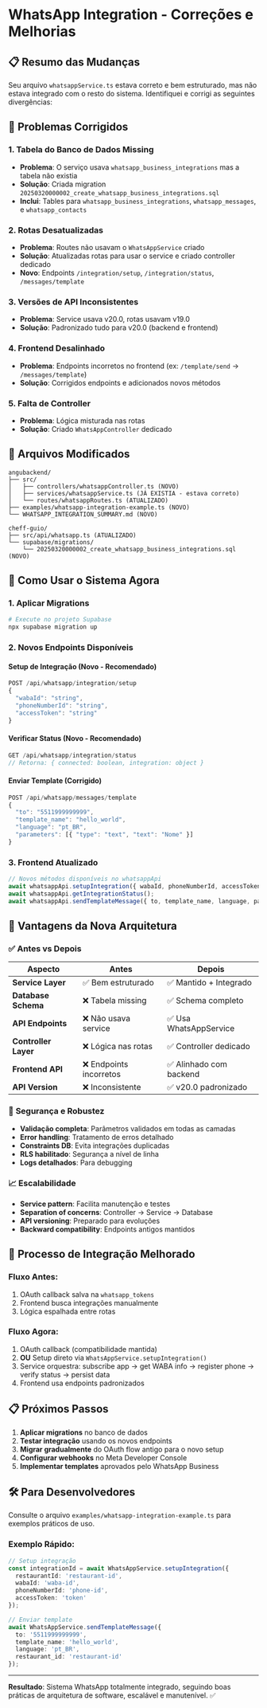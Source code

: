 # WhatsApp Integration - Correções e Melhorias

## 📋 Resumo das Mudanças

Seu arquivo `whatsappService.ts` estava correto e bem estruturado, mas não estava integrado com o resto do sistema. Identifiquei e corrigi as seguintes divergências:

## 🔧 Problemas Corrigidos

### 1. **Tabela do Banco de Dados Missing**
- **Problema**: O serviço usava `whatsapp_business_integrations` mas a tabela não existia
- **Solução**: Criada migration `20250320000002_create_whatsapp_business_integrations.sql`
- **Inclui**: Tables para `whatsapp_business_integrations`, `whatsapp_messages`, e `whatsapp_contacts`

### 2. **Rotas Desatualizadas**
- **Problema**: Routes não usavam o `WhatsAppService` criado
- **Solução**: Atualizadas rotas para usar o service e criado controller dedicado
- **Novo**: Endpoints `/integration/setup`, `/integration/status`, `/messages/template`

### 3. **Versões de API Inconsistentes**
- **Problema**: Service usava v20.0, rotas usavam v19.0
- **Solução**: Padronizado tudo para v20.0 (backend e frontend)

### 4. **Frontend Desalinhado**
- **Problema**: Endpoints incorretos no frontend (ex: `/template/send` → `/messages/template`)
- **Solução**: Corrigidos endpoints e adicionados novos métodos

### 5. **Falta de Controller**
- **Problema**: Lógica misturada nas rotas
- **Solução**: Criado `WhatsAppController` dedicado

## 📁 Arquivos Modificados

```
angubackend/
├── src/
│   ├── controllers/whatsappController.ts (NOVO)
│   ├── services/whatsappService.ts (JÁ EXISTIA - estava correto)
│   └── routes/whatsappRoutes.ts (ATUALIZADO)
├── examples/whatsapp-integration-example.ts (NOVO)
└── WHATSAPP_INTEGRATION_SUMMARY.md (NOVO)

cheff-guio/
├── src/api/whatsapp.ts (ATUALIZADO)
└── supabase/migrations/
    └── 20250320000002_create_whatsapp_business_integrations.sql (NOVO)
```

## 🚀 Como Usar o Sistema Agora

### 1. **Aplicar Migrations**
```bash
# Execute no projeto Supabase
npx supabase migration up
```

### 2. **Novos Endpoints Disponíveis**

#### Setup de Integração (Novo - Recomendado)
```typescript
POST /api/whatsapp/integration/setup
{
  "wabaId": "string",
  "phoneNumberId": "string", 
  "accessToken": "string"
}
```

#### Verificar Status (Novo - Recomendado)
```typescript
GET /api/whatsapp/integration/status
// Retorna: { connected: boolean, integration: object }
```

#### Enviar Template (Corrigido)
```typescript
POST /api/whatsapp/messages/template
{
  "to": "5511999999999",
  "template_name": "hello_world",
  "language": "pt_BR",
  "parameters": [{ "type": "text", "text": "Nome" }]
}
```

### 3. **Frontend Atualizado**
```typescript
// Novos métodos disponíveis no whatsappApi
await whatsappApi.setupIntegration({ wabaId, phoneNumberId, accessToken });
await whatsappApi.getIntegrationStatus();
await whatsappApi.sendTemplateMessage({ to, template_name, language, parameters });
```

## 🎯 Vantagens da Nova Arquitetura

### ✅ **Antes vs Depois**

| Aspecto | Antes | Depois |
|---------|-------|--------|
| **Service Layer** | ✅ Bem estruturado | ✅ Mantido + Integrado |
| **Database Schema** | ❌ Tabela missing | ✅ Schema completo |
| **API Endpoints** | ❌ Não usava service | ✅ Usa WhatsAppService |
| **Controller Layer** | ❌ Lógica nas rotas | ✅ Controller dedicado |
| **Frontend API** | ❌ Endpoints incorretos | ✅ Alinhado com backend |
| **API Version** | ❌ Inconsistente | ✅ v20.0 padronizado |

### 🔐 **Segurança e Robustez**
- **Validação completa**: Parâmetros validados em todas as camadas
- **Error handling**: Tratamento de erros detalhado
- **Constraints DB**: Evita integrações duplicadas
- **RLS habilitado**: Segurança a nível de linha
- **Logs detalhados**: Para debugging

### 📈 **Escalabilidade**
- **Service pattern**: Facilita manutenção e testes
- **Separation of concerns**: Controller → Service → Database
- **API versioning**: Preparado para evoluções
- **Backward compatibility**: Endpoints antigos mantidos

## 🔄 **Processo de Integração Melhorado**

### Fluxo Antes:
1. OAuth callback salva na `whatsapp_tokens`
2. Frontend busca integrações manualmente
3. Lógica espalhada entre rotas

### Fluxo Agora:
1. OAuth callback (compatibilidade mantida)
2. **OU** Setup direto via `WhatsAppService.setupIntegration()`
3. Service orquestra: subscribe app → get WABA info → register phone → verify status → persist data
4. Frontend usa endpoints padronizados

## 📋 **Próximos Passos**

1. **Aplicar migrations** no banco de dados
2. **Testar integração** usando os novos endpoints
3. **Migrar gradualmente** do OAuth flow antigo para o novo setup
4. **Configurar webhooks** no Meta Developer Console
5. **Implementar templates** aprovados pelo WhatsApp Business

## 🛠️ **Para Desenvolvedores**

Consulte o arquivo `examples/whatsapp-integration-example.ts` para exemplos práticos de uso.

### Exemplo Rápido:
```typescript
// Setup integração
const integrationId = await WhatsAppService.setupIntegration({
  restaurantId: 'restaurant-id',
  wabaId: 'waba-id',
  phoneNumberId: 'phone-id', 
  accessToken: 'token'
});

// Enviar template
await WhatsAppService.sendTemplateMessage({
  to: '5511999999999',
  template_name: 'hello_world',
  language: 'pt_BR',
  restaurant_id: 'restaurant-id'
});
```

---

**Resultado**: Sistema WhatsApp totalmente integrado, seguindo boas práticas de arquitetura de software, escalável e manutenível. ✅ 